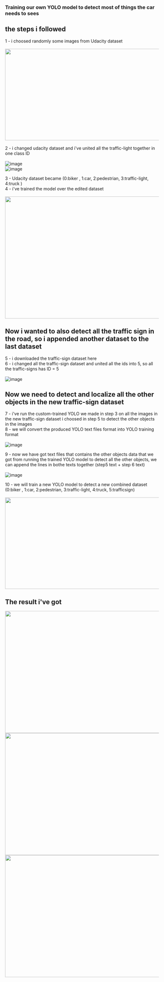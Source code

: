 ### Training our own YOLO model to detect most of things the car needs to sees<br />
## the steps i followed<br />
1 - i choosed randomly some images from Udacity dataset<br /><br />
<img src="https://user-images.githubusercontent.com/63866803/175038139-c498145c-b24d-441d-8cd9-cc7896bce845.png" width="600" height="300" ><br /><br />
2 - i changed udacity dataset and i've united all the traffic-light together in one class ID <br /><br />
![image](https://user-images.githubusercontent.com/63866803/175036273-772692c4-5d9c-446e-bcc9-d02374410ae4.png)<br />
![image](https://user-images.githubusercontent.com/63866803/175036314-0b15cd41-c68c-4153-8322-e4ecfb9b8565.png)<br />

3 - Udacity dataset became (0:biker , 1:car, 2:pedestrian, 3:traffic-light, 4:truck ) <br />
4 - i've trained the model over the edited dataset <br /><br />
<img src="https://user-images.githubusercontent.com/63866803/175036422-bb236516-cad5-49e9-8f9b-9bbef9def93e.png" width="790" height="400" ><br />

## Now i wanted to also detect all the traffic sign in the road, so i appended another dataset to the last dataset <br />
5 - i downloaded the traffic-sign dataset here <br />
6 - i changed all the traffic-sign dataset and united all the ids into 5, so all the traffic-signs has ID = 5 <br /><br />
![image](https://user-images.githubusercontent.com/63866803/175037160-5d90b7eb-9128-4c55-a316-9cbe510f91b9.png)<br />
## Now we need to detect and localize all the other objects in the new traffic-sign dataset <br />
7 - i've run the custom-trained YOLO we made in step 3 on all the images in the new traffic-sign dataset i choosed in step 5 to detect the other objects in the images  <br />
8 - we will convert the produced YOLO text files format into YOLO training format<br /><br />
![image](https://user-images.githubusercontent.com/63866803/175037080-d799eeef-b5c9-4b1a-a1cb-b491af79aa2f.png)<br />

9 - now we have got text files that contains the other objects data that we got from running the trained YOLO model to detect all the other objects, we can append the lines in bothe texts together (step5 text + step 6 text) <br /><br />
![image](https://user-images.githubusercontent.com/63866803/175037187-94978ccf-6245-4bf6-90ef-97b7f085644e.png) <br />


10 - we will train a new YOLO model to detect a new combined dataset (0:biker , 1:car, 2:pedestrian, 3:traffic-light, 4:truck, 5:trafficsign) <br /><br />
<img src="https://user-images.githubusercontent.com/63866803/175037243-ba7a6a8c-93d3-4d5a-97b3-06f2db7f549c.png" width="600" height="300" ><br />
## The result i've got 
<img src="https://user-images.githubusercontent.com/63866803/175038587-f7f8c856-848b-4d90-9afb-823b9601557e.png" width="790" height="400" ><br />
<img src="https://user-images.githubusercontent.com/63866803/175038627-85b374e0-b1b2-42c4-b175-aaf2ee3557d3.png" width="790" height="400" ><br />
<img src="https://user-images.githubusercontent.com/63866803/175038708-541eb03b-496d-4e22-b1ea-aa7694ad6e20.png" width="790" height="400" ><br />
